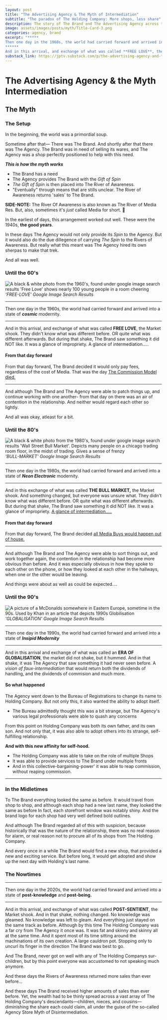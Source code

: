 ```yaml
---
layout: post
title: "The Advertising Agency & The Myth of Intermediation"
subtitle: "The paradox of The Holding Company: More shops, less share"
description: The story of The Brand and The Advertising Agency across the era's 
image: assets/images/posts/myth/Title-Card-3.png
categories: agency, brand
excerpt: "*****
Then one day in the 1960s, the world had carried forward and arrived into a state of ***cosmic*** modernity.
******
And in this arrival, and exchange of what was called **FREE LOVE**, the Market shook. They didn't know what was different before. OR quite what was different afterwards. But during that shake, The Brand saw something it did NOT like. It was a glance of impropriety. ==A glance of intermediation.....=="
substack_link: https://jptv.substack.com/p/the-advertising-agency-and-the-myth
---
```


# The Advertising Agency & the Myth Intermediation

## The Myth
### The Setup

In the beginning, the world was a primordial soup.

Sometime after that—
There was The Brand. And shortly after that there was The Agency. The Brand was in need of selling its wares, and The Agency was a *shop* perfectly positioned to help with this need.

***This is how the myth works***
- The Brand has a need
- The Agency provides The Brand with the *Gift of Spin* 
- *The Gift of Spin* is then placed into The River of Awareness.
- "Eventually" through means that are stills unclear. The River of Awareness returns 'sales' to The Brand.

**SIDE-NOTE:** The River Of Awareness is also known as The River of Media Res. But, also, sometimes it's *just* called Media for short. 👀

In the earliest of days, this arrangement worked out well. These were the 1940s, **the good years**. 

In these days The Agency would not only provide its *Spin* to the Agency. But it would also do the due dillegence of carrying *The Spin* to the Rivers of Awareness. But really what this meant was The Agency hired its own sherpas to make that trek.

And all was well.
### Until the 60's
![A black & white photo from the 1960's, found under google image search results 'Free Love' shows nearly 100 young people in a room cheering](/assets/images/posts/myth/FREE-LOVE.png)*'FREE-LOVE' Google Image Search Results* 

*****
Then one day in the 1960s, the world had carried forward and arrived into a state of ***cosmic*** modernity.  

******

And in this arrival, and exchange of what was called **FREE LOVE**, the Market shook. They didn't know what was different before. OR quite what was different afterwards. But during that shake, The Brand saw something it did NOT like. It was a glance of impropriety. A glance of intermediation.....
#### From that day forward
From that day forward, The Brand decided it would only pay fees, regardless of the cost of Media. That was the day <u>The Commission Model died.</u> 

******
And although The Brand and The Agency were able to patch things up, and continue working with one another- from that day on there was an air of contention in the relationship. And neither would regard each other so lightly.

And all was okay, atleast for a bit.
### Until the 80's
![A black & white photo from the 1980's, found under google image search results 'Wall Street Bull Market'. Depicts many people on a chicago trading room floor, in the midst of trading. Gives a sense of frenzy](/assets/images/posts/myth/BULL-MARKET-bw.png)*'BULL-MARKET' Google Image Search Results*

*****
Then one day in the 1980s, the world had carried forward and arrived into a state of ***Neon Electronic*** modernity.  

******

And in this exchange of what was called **THE BULL MARKET,** the Market shook. And something changed, but everyone was unsure what. They didn't know what was different before. OR quite what was different afterwards. But during that shake, The Brand saw something it did NOT like. It was a glance of impropriety. <u>A glance of intermediation.....</u>
#### From that day forward
From that day forward, The Brand decided <u>all Media Buys would happen out of house.</u> 

******

And although The Brand and The Agency were able to sort things out, and work together again, the contention in the relationship had become more obvious than before. And it was especially obvious in how they spoke to each other on the phone, or how they looked at each other in the hallways, when one or the other would be leaving.

And things were about as well as could be expected.... 
### Until the 90's
![A picture of a McDonalds somewhere in Eastern Europe, sometime in the 90s. Used by Khan in an article that depicts 1990s Globilisation](/assets/images/posts/myth/GLOBALISATION.png)
*'GLOBALISATION' Google Image Search Results*

*****
Then one day in the 1990s, the world had carried forward and arrived into a state of ***Insipid Modernity***   

******

And in this arrival and exchange of what was called an **ERA OF GLOBALISATION**, the market did not shake, but it hummed. And in that shake, it was The Agency that saw something it had never seen before. A *vision of faux-intermediation* that would return both the dividends of handling, and the dividends of commision and much more.
#### So what happened
The Agency went down to the Bureau of Registrations to change its name to Holding Company. But not only this, it also wanted the ability to adopt itself. 
- The Bureau admittedly thought this was a bit strange, but The Agency's various legal professionals were able to quash any concerns

From this point on Holding Company was both its own father, and its own son. And not only that, it was also able to adopt others into its strange, self-fulfilling relationship. 

**And with this new affinity for self-hood.**
- The Holding Company was able to take on the role of multiple Shops
- It was able to provide services to The Brand under multiple fronts
- And in this collective-bargaining-power' it was able to reap commission, without reaping commission.

------
### In the Midletimes

To The Brand everything looked the same as before. It would travel from shop to shop, and although each shop had a new last name, they looked the same as before In fact, each storefront window was notably shiny. And the brand logo for each shop had very well defined bold outlines.

And although The Brand regarded all of this with suspicion, because historically that was the nature of the relationship, there was no real reason for alarm, or real reason not to procure all of its shops from The Holding Company. 

And every once in a while The Brand would find a new shop, that provided a new and exciting service. But before long, it would get adopted and show up the next day with Holding's last name.
### The Nowtimes
*****
Then one day in the 2020s, the world had carried forward and arrived into a state of **post-knowledge** and **post-being.**

******
And in this arrival, and exchange of what was called **POST-SENTIENT**, the Market shook. And in that shake, nothing changed. No knowledge was gleamed. No knowledge was left to gleam. And everything just stayed on the same track as before. Although by this time The Holding Company was a far cry from The Agency it once was. It was fat and skinny and skinny all at the same time. And it spent most of its time sitting around the machinations of its own creation. A large cauldron pot.  Stopping only to uncurl its finger in the direction The Brand was best to go.

And The Brand, never got on well with any of The Holding Companys sur-children, but by this point everyone was accustomed to not speaking much anymore.

And these days the Rivers of Awareness returned more sales than ever before...

And these days The Brand received higher amounts of sales than ever before. Yet, the wealth had to be thinly spread across a vast array of The Holding Company's descendants—children, nieces, and cousins—diminishing the share each could claim, all under the guise of the so-called Agency Store Myth of Disintermediation.